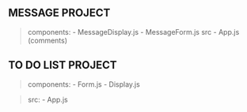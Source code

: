 ## MESSAGE PROJECT
> components:
    - MessageDisplay.js
    - MessageForm.js
> src
    - App.js (comments)

## TO DO LIST PROJECT
> components:
    - Form.js
    - Display.js

> src:
    - App.js